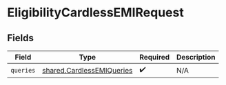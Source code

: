 # EligibilityCardlessEMIRequest


## Fields

| Field                                                                  | Type                                                                   | Required                                                               | Description                                                            |
| ---------------------------------------------------------------------- | ---------------------------------------------------------------------- | ---------------------------------------------------------------------- | ---------------------------------------------------------------------- |
| `queries`                                                              | [shared.CardlessEMIQueries](../../models/shared/cardlessemiqueries.md) | :heavy_check_mark:                                                     | N/A                                                                    |